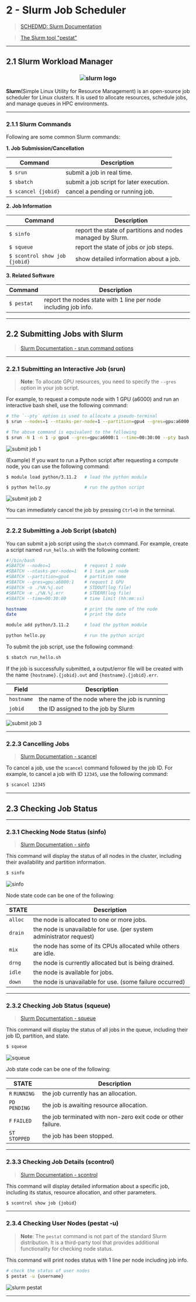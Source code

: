 # 2 - Slurm Job Scheduler

> [SCHEDMD: Slurm Documentation](https://slurm.schedmd.com/documentation.html)

> [The Slurm tool "pestat"](https://github.com/OleHolmNielsen/Slurm_tools/tree/master/pestat)

---

## 2.1 Slurm Workload Manager

<h3 align="center">
  <p align="center">
  
  ![slurm logo](../../images/slurm.png)
  
  </p>
</h1>

**Slurm**(Simple Linux Utility for Resource Management) is an open-source job scheduler for Linux clusters. It is used to allocate resources, schedule jobs, and manage queues in HPC environments.

---

### 2.1.1 Slurm Commands

Following are some common Slurm commands:

**1. Job Submission/Cancellation**

| Command | Description |
| ------- | ----------- |
| `$ srun` | submit a job in real time. |
| `$ sbatch` | submit a job script for later execution. |
| `$ scancel {jobid}` | cancel a pending or running job. |

**2. Job Information**

| Command | Description |
| ------- | ----------- |
| `$ sinfo` | report the state of partitions and nodes managed by Slurm. |
| `$ squeue` | report the state of jobs or job steps. |
| `$ scontrol show job {jobid}` | show detailed information about a job. |

**3. Related Software**

| Command | Description |
| ------- | ----------- |
| `$ pestat` | report the nodes state with 1 line per node including job info. |

---

## 2.2 Submitting Jobs with Slurm

> [Slurm Documentation - srun command options](https://slurm.schedmd.com/srun.html#SECTION_OPTIONS)

---

### 2.2.1 Submitting an Interactive Job (srun)

> **Note**: To allocate GPU resources, you need to specify the `--gres` option in your job script.

For example, to request a compute node with 1 GPU (a6000) and run an interactive bash shell, use the following command:

```bash
# the `--pty` option is used to allocate a pseudo-terminal
$ srun --nodes=1 --ntasks-per-node=1 --partition=gpu4 --gres=gpu:a6000:1 --time=00:10:00 --pty bash

# The above command is equivalent to the following
$ srun -N 1 -n 1 -p gpu4 --gres=gpu:a6000:1 --time=00:30:00 --pty bash
```

![submit job 1](../../images/submitting_job_1.png)

(Example) If you want to run a Python script after requesting a compute node, you can use the following command:

```bash
$ module load python/3.11.2   # load the python module

$ python hello.py             # run the python script
```

![submit job 2](../../images/submitting_job_2.png)

You can immediately cancel the job by pressing `Ctrl+D` in the terminal.

---

### 2.2.2 Submitting a Job Script (sbatch)

You can submit a job script using the `sbatch` command. For example, create a script named `run_hello.sh` with the following content:

```bash
#!/bin/bash
#SBATCH --nodes=1             # request 1 node
#SBATCH --ntasks-per-node=1   # 1 task per node
#SBATCH --partition=gpu4      # partition name
#SBATCH --gres=gpu:a6000:1    # request 1 GPU
#SBATCH -o ./%N.%j.out        # STDOUT(log file)
#SBATCH -e ./%N.%j.err        # STDERR(log file)
#SBATCH --time=00:30:00       # time limit (hh:mm:ss)

hostname                      # print the name of the node
date                          # print the date

module add python/3.11.2      # load the python module

python hello.py               # run the python script
```

To submit the job script, use the following command:

```bash
$ sbatch run_hello.sh
```

If the job is successfully submitted, a output/error file will be created with the name `{hostname}.{jobid}.out` and `{hostname}.{jobid}.err`. 

| Field | Description |
| ----- | ----------- |
| `hostname` | the name of the node where the job is running |
| `jobid` | the ID assigned to the job by Slurm |

![submit job 3](../../images/submitting_job_3.png)

---

### 2.2.3 Cancelling Jobs

> [Slurm Documentation - scancel](https://slurm.schedmd.com/scancel.html)

To cancel a job, use the `scancel` command followed by the job ID. For example, to cancel a job with ID `12345`, use the following command:

```bash
$ scancel 12345
```

---

## 2.3 Checking Job Status

---

### 2.3.1 Checking Node Status (sinfo)

> [Slurm Documentation - sinfo](https://slurm.schedmd.com/sinfo.html)

This command will display the status of all nodes in the cluster, including their availability and partition information.

```bash
$ sinfo
```

![sinfo](../../images/slurm_sinfo.png)

Node state code can be one of the following:

| STATE | Description |
| ----- | ----------- |
| `alloc` | the node is allocated to one or more jobs. |
| `drain` | the node is unavailable for use. (per system administrator request) |
| `mix` | the node has some of its CPUs allocated while others are idle. |
| `drng` | the node is currently allocated but is being drained. |
| `idle` | the node is available for jobs. |
| `down` | the node is unavailable for use. (some failure occurred) |

---

### 2.3.2 Checking Job Status (squeue)

> [Slurm Documentation - squeue](https://slurm.schedmd.com/squeue.html)

This command will display the status of all jobs in the queue, including their job ID, partition, and state.

```bash
$ squeue
```

![squeue](../../images/slurm_squeue.png)

Job state code can be one of the following:

| STATE | Description |
| ----- | ----------- |
| `R` `RUNNING` | the job currently has an allocation.
| `PD` `PENDING` | the job is awaiting resource allocation. |
| `F` `FAILED` | the job terminated with non-zero exit code or other failure. |
| `ST` `STOPPED` | the job has been stopped. |

---

### 2.3.3 Checking Job Details (scontrol)

> [Slurm Documentation - scontrol](https://slurm.schedmd.com/scontrol.html)

This command will display detailed information about a specific job, including its status, resource allocation, and other parameters.

```bash
$ scontrol show job {jobid}
```

---

### 2.3.4 Checking User Nodes (pestat -u)

> **Note**: The `pestat` command is not part of the standard Slurm distribution. It is a third-party tool that provides additional functionality for checking node status.

This command will print nodes status with 1 line per node including job info.

```bash
# check the status of user nodes
$ pestat -u {username}
```

![slurm pestat](../../images/slurm_pestat.png)

---